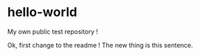 # hello-world
My own public test repository !

Ok, first change to the readme ! The new thing is this sentence.
